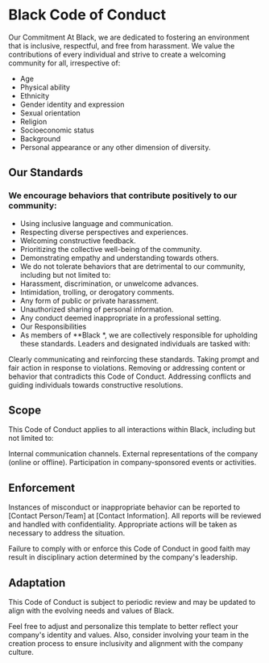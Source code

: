 # Black Code of Conduct
Our Commitment
At Black, we are dedicated to fostering an environment that is inclusive, respectful, and free from harassment. We value the contributions of every individual and strive to create a welcoming community for all, irrespective of:

* Age
* Physical ability
* Ethnicity
* Gender identity and expression
* Sexual orientation
* Religion
* Socioeconomic status
* Background
* Personal appearance or any other dimension of diversity.

## Our Standards
### We encourage behaviors that contribute positively to our community:

 * Using inclusive language and communication.
 * Respecting diverse perspectives and experiences.
 * Welcoming constructive feedback.
 * Prioritizing the collective well-being of the community.
 * Demonstrating empathy and understanding towards others.
 * We do not tolerate behaviors that are detrimental to our community, including but not limited to:
 * Harassment, discrimination, or unwelcome advances.
 * Intimidation, trolling, or derogatory comments.
 * Any form of public or private harassment.
 * Unauthorized sharing of personal information.
 * Any conduct deemed inappropriate in a professional setting.
 * Our Responsibilities
 * As members of **Black *, we are collectively responsible for upholding these standards. Leaders and designated individuals are tasked with:

Clearly communicating and reinforcing these standards.
Taking prompt and fair action in response to violations.
Removing or addressing content or behavior that contradicts this Code of Conduct.
Addressing conflicts and guiding individuals towards constructive resolutions.
## Scope
This Code of Conduct applies to all interactions within Black, including but not limited to:

Internal communication channels.
External representations of the company (online or offline).
Participation in company-sponsored events or activities.
## Enforcement
Instances of misconduct or inappropriate behavior can be reported to [Contact Person/Team] at [Contact Information]. All reports will be reviewed and handled with confidentiality. Appropriate actions will be taken as necessary to address the situation.

Failure to comply with or enforce this Code of Conduct in good faith may result in disciplinary action determined by the company's leadership.

## Adaptation
This Code of Conduct is subject to periodic review and may be updated to align with the evolving needs and values of Black.

Feel free to adjust and personalize this template to better reflect your company's identity and values. Also, consider involving your team in the creation process to ensure inclusivity and alignment with the company culture.
